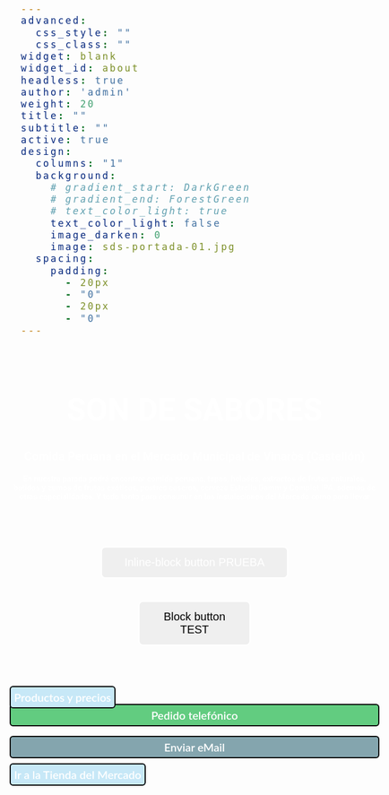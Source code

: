 ```yaml
---
advanced:
  css_style: ""
  css_class: ""
widget: blank
widget_id: about
headless: true
author: 'admin'
weight: 20
title: ""
subtitle: ""
active: true
design:
  columns: "1"
  background:
    # gradient_start: DarkGreen
    # gradient_end: ForestGreen
    # text_color_light: true
    text_color_light: false
    image_darken: 0
    image: sds-portada-01.jpg
  spacing:
    padding:
      - 20px
      - "0"
      - 20px
      - "0"
---
```


<html>
<body>

<h1 style="color:white; text-align:center; font-size:400%;">
  <b>SON DE SABORES</b>
</h1>

<h1 style="color:white; text-align:center; font-size:150%;">
  <b>Comida Peruana en el Mercado Municipal de Vinaròs (Castellón)</b>
</h1>

<h1 style="color:white; text-align:center; font-size:100%;">
  En nuestra parada podrá encontrar comida peruana, tapas, helados, extractos de frutas naturales, batidos y zumos de frutas exóticas, postres caseros, cerveza Estrella Damm y Complot IPA, además de otras especialidades. Y todo tanto para consumir en las instalaciones del Mercado como para llevar
</h1>

<br/>
<br/>



<style>
body

$bodyBg: #030018;
$dkGray: #1E1F26;

$brightAqua: #00FFED;
$medBlue: #2245AD;

$dkBluePurple: #170F50;
$purple: #292477;

$warmDarkWine: #850178;
$magenta: #AD2266;
$brightPink: #FFA4F9;

$medRed: #a90e0e;
$orange: #fa952a;
$yellow: #f7ea1c;
$green: #13693B;

@mixin bgGradient($color){
  background-image: linear-gradient(lighten($color, 12%) 0%, $color 70%);  
}
  
html {
  box-sizing: border-box;
  font-size: 100%;
}

*, *:before, *:after {
  box-sizing: inherit;
}

body {
  background: $dkGray;
  color: #ffffff;
  font-family: 'Roboto', sans-serif;
  padding: 20px;
  max-width: 700px;
}

div {
  padding: 20px; // 15px 25px;
  font-size: 1.5rem;
  border-radius: 10px;  
  overflow: hidden;
  margin: 0;
  min-height: 150px;  
  font-size: 1.25rem;
  line-height: 1.5;
  letter-spacing: 3px;
  //text-transform: uppercase;
  font-weight: normal;
}

.purple {
  background-color: $dkBluePurple;
  @include bgGradient($dkBluePurple);
}

.wine {
  background-color: $warmDarkWine;
  @include bgGradient($warmDarkWine);
}

.green {
  background-color: $green;
  @include bgGradient($green);
}

.aqua {
  background-color: $brightAqua;
  @include bgGradient($brightAqua);  
  color: $dkGray;
}

.blue {
  background-color: $medBlue;
  @include bgGradient($medBlue);  
}

.red {
  background-color: $medRed;
  @include bgGradient($medRed);  
}

.orange {
  background-color: $orange;
  @include bgGradient($orange);  
}

.yellow {
  background-color: $yellow;
  @include bgGradient($yellow);  
}

.pink {
  background-color: $brightPink;
  @include bgGradient($brightPink);  
  color: $dkGray;
}

.magenta {
  background-color: $magenta;
  @include bgGradient($magenta);  
}

.grid-parent {
  display: grid;
}
.flex-parent {
  display: flex;
  min-height: 0px;
}

.jc-center {
  justify-content: center;
}

.content {
  font-size: 2rem;
  border: 2px solid $magenta;
  padding: 20px;
  margin-bottom: 40px;
}

.text-center {
  text-align: center;
}

button {
  border: 2px solid #ffffff;
  border-radius: 8px;
  background: $medBlue;
  padding: 15px 40px;
  color: #ffffff;
  font-size: 1.25rem;
  cursor: pointer;
  transition: all 150ms ease-in-out;
  
  &:hover {
    background: darken($medBlue, 8%);  
  }
  
  &.block {
    display: block;
    width: 200px;
    color: #000000;
    
    &:hover {
      background: $magenta;
    }
  }
  
  &.margin-auto {
    margin: 0 auto;    
  }
  
  &.margin-right {
    margin-right: 20px;
  }
}

</style>

<div class="content">  
  <div class="flex-parent jc-center">
    <button type="submit">Inline-block button PRUEBA</button>
  </div>
    
  <div class="flex-parent jc-center">
<button type="submit" class="block magenta">Block button TEST</button>
  </div>
  
</div>






<p style="font-family:lato,arial">
<a class="boton_personalizado1" href="https://drive.google.com/drive/folders/18_9FEFRLB9bzvI3kZfulINeRh2OaOTNI?usp=sharing" target="_blank">Productos y precios</a>
<br/>
<a class="boton_personalizado2" href="tel:+34 651 94 55 87">Pedido telefónico</a>
<br/>
<a class="boton_personalizado3" href="mailto:SonDeSaboresPeruanos@gmail.com" target="_blank">Enviar eMail</a>
<br/>
<a class="boton_personalizado1" href="https://drive.google.com/file/d/1uZ6UECWq5DOgjf6Bd5E0aEViQpXC211Q/view" target="_blank">Ir a la Tienda del Mercado</a>
</p>

<style type="text/css">
  .boton_personalizado1{    
    text-decoration: none;
    padding: 6px;
    font-weight: 600;
    font-size: 20px;
    color: white;
    background-color: #C7E8F7;
    border-radius: 6px;
    border: 2px solid #000000;
    display: center;
    justify-content: center;
    align-items: center;
  }
  .boton_personalizado1:hover{
    color: #C7E8F7;
    background-color: #FFF8C2;
  }

  .boton_personalizado2{
    text-decoration: none;
    padding: 6px;
    font-weight: 600;
    font-size: 20px;
    color: #ffffff;
    background-color: #62CC80;
    border-radius: 6px;
    border: 2px solid #000000;
    display: flex;
    justify-content: center;
    align-items: center;
  }
  .boton_personalizado2:hover{
    color: #62CC80;
    background-color: #FFF8C2;
  }

  .boton_personalizado3{
    text-decoration: none;
    padding: 6px;
    font-weight: 600;
    font-size: 20px;
    color: #ffffff;
    background-color: #84A5AE;
    border-radius: 6px;
    border: 2px solid #000000;
    display: flex;
    justify-content: center;
    align-items: center;
  }
  .boton_personalizado3:hover{
    color: #84A5AE;
    background-color: #FFF8C2;
  }
</style>

</body>
</html>
